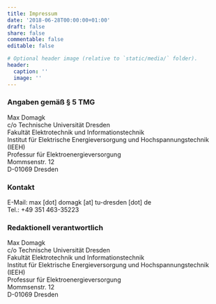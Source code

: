 ```yaml
---
title: Impressum
date: '2018-06-28T00:00:00+01:00'
draft: false
share: false
commentable: false
editable: false

# Optional header image (relative to `static/media/` folder).
header:
  caption: ''
  image: ''
---
```


### Angaben gemäß § 5 TMG

Max Domagk\
c/o Technische Universität Dresden\
Fakultät Elektrotechnik und Informationstechnik\
Institut für Elektrische Energieversorgung und Hochspannungstechnik (IEEH)\
Professur für Elektroenergieversorgung\
Mommsenstr. 12\
D-01069 Dresden

### Kontakt

E-Mail: max [dot] domagk [at] tu-dresden [dot] de\
Tel.: +49 351 463-35223

### Redaktionell verantwortlich

Max Domagk\
c/o Technische Universität Dresden\
Fakultät Elektrotechnik und Informationstechnik\
Institut für Elektrische Energieversorgung und Hochspannungstechnik (IEEH)\
Professur für Elektroenergieversorgung\
Mommsenstr. 12\
D-01069 Dresden
